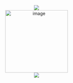 <!-- Banner / Header -->
<div align="center">
  <img src="https://capsule-render.vercel.app/api?type=waving&color=0:00c6ff,100:0072ff&height=200&section=header&text=&fontSize=60&fontColor=ffffff&animation=fadeIn&fontAlignY=35"/>
</div>

<div align="center">
<img width="200" height="200" alt="image" src="https://github.com/user-attachments/assets/3eb1cd25-9391-4431-9e28-0866a4c053a8" />
</div>

<!-- Footer / Banner -->
<div align="center">
  <img src="https://capsule-render.vercel.app/api?type=waving&color=0:0072ff,100:00c6ff&height=150&section=footer"/>
</div>
